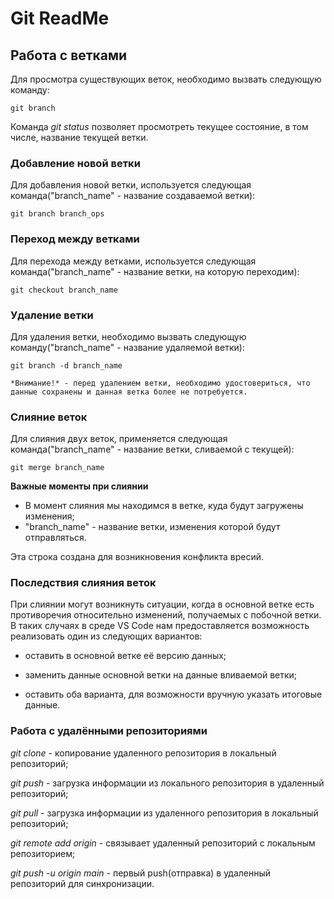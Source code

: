 # Git ReadMe

## Работа с ветками

Для просмотра существующих веток, необходимо вызвать следующую команду:

    git branch

Команда *git status* позволяет просмотреть текущее состояние, в том числе, название текущей ветки.


### Добавление новой ветки

Для добавления новой ветки, используется следующая команда("branch_name" - название создаваемой ветки):

    git branch branch_ops

### Переход между ветками

Для перехода между ветками, используется следующая команда("branch_name" - название ветки, на которую переходим):

    git checkout branch_name


### Удаление ветки

Для удаления ветки, необходимо вызвать следующую команду("branch_name" - название удаляемой ветки):

    git branch -d branch_name

    *Внимание!* - перед удалением ветки, необходимо удостовериться, что данные сохранены и данная ветка более не потребуется.

### Слияние веток

Для слияния двух веток, применяется следующая команда("branch_name" - название ветки, сливаемой с текущей):

    git merge branch_name

**Важные моменты при слиянии** 
* В момент слияния мы находимся в ветке, куда будут загружены изменения;
* "branch_name" - название ветки, изменения которой будут отправляться.

Эта строка создана для возникновения конфликта вресий.

### Последствия слияния веток

При слиянии могут возникнуть ситуации, когда в основной ветке есть противоречия относительно изменений, получаемых с побочной ветки. В таких случаях в среде VS Code нам предоставляется возможность реализовать один из следующих вариантов:

* оставить в основной ветке её версию данных;

* заменить данные основной ветки на данные вливаемой ветки;

* оставить оба варианта, для возможности вручную указать итоговые данные.

### Работа с удалёнными репозиториями

*git clone* - копирование удаленного репозитория в локальный репозиторий;

*git push* - загрузка информации из локального репозитория в удаленный репозиторий;

*git pull* - загрузка информации из удаленного репозитория в локальный репозиторий;

*git remote add origin* - связывает удаленный репозиторий с локальным репозиторием;

*git push -u origin main* - первый push(отправка) в удаленный репозиторий для синхронизации.